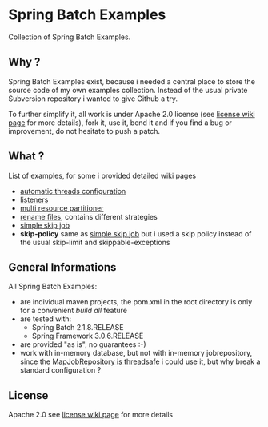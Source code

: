 # Spring Batch Examples

Collection of Spring Batch Examples.

## Why ?

Spring Batch Examples exist, because i needed a central place to store the source code of my own examples collection. Instead of the usual private Subversion repository i wanted to give Github a try.

To further simplify it, all work is under Apache 2.0 license (see [license wiki page][1] for more details), fork it, use it, bend it and if you find a bug or improvement, do not hesitate to push a patch.

## What ?

List of examples, for some i provided detailed wiki pages

* [automatic threads configuration][7]
* [listeners][5]
* [multi resource partitioner][6]
* [rename files][4], contains different strategies
* [simple skip job][3]
* **skip-policy** same as [simple skip job][3] but i used a skip policy instead of the usual skip-limit and skippable-exceptions


## General Informations

All Spring Batch Examples:

* are individual maven projects, the pom.xml in the root directory is only for a convenient _build all_ feature
* are tested with:
  * Spring Batch 2.1.8.RELEASE
  * Spring Framework 3.0.6.RELEASE
* are provided "as is", no guarantees :-)
* work with in-memory database, but not with in-memory jobrepository, since the [MapJobRepository is threadsafe][2] i could use it, but why break a standard configuration ?

## License

Apache 2.0 see [license wiki page][1] for more details

[1]: https://github.com/langmi/spring-batch-examples/wiki/License---Apache-2.0
[2]: https://jira.springsource.org/browse/BATCH-1541
[3]: https://github.com/langmi/spring-batch-examples/wiki/Simple-Skip-Job
[4]: https://github.com/langmi/spring-batch-examples/wiki/Rename-Files
[5]: https://github.com/langmi/spring-batch-examples/wiki/Listeners
[6]: https://github.com/langmi/spring-batch-examples/wiki/Multi-Resource-Partitioner
[7]: https://github.com/langmi/spring-batch-examples/wiki/Automatic-Threads-Configuration